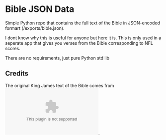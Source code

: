 # Bible JSON Data

Simple Python repo that contains the full text of the Bible in JSON-encoded formart (/exports/bible.json).

I dont know why this is useful for anyone but here it is. This is only used in a seperate app that gives you verses from the Bible corresponding to NFL scores.

There are no requirements, just pure Python std lib

## Credits

The original King James text of the Bible comes from ![sacred-texts.com](sacred-texts.com).
